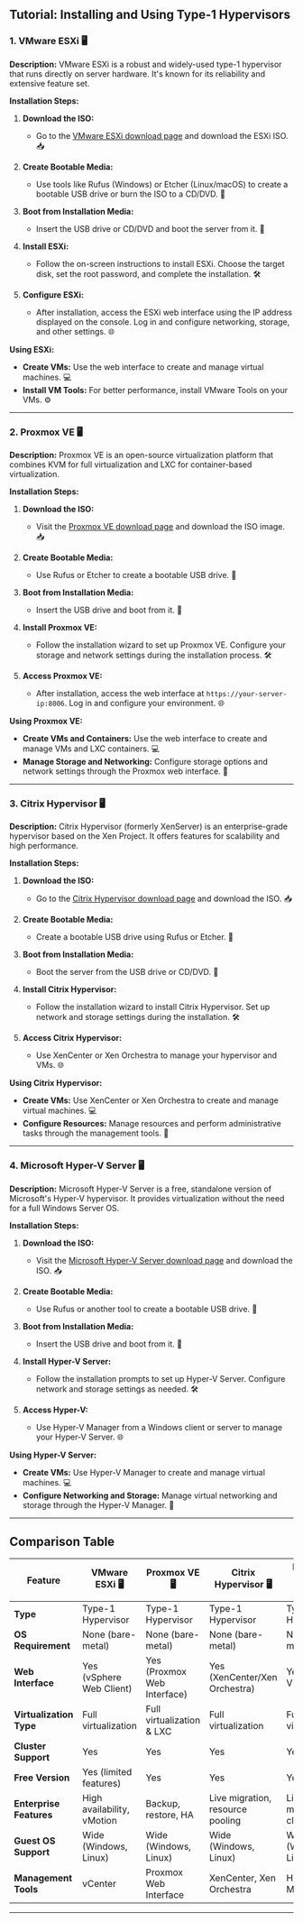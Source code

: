 ## **Tutorial: Installing and Using Type-1 Hypervisors**

### **1. VMware ESXi** 🖥️

**Description:** VMware ESXi is a robust and widely-used type-1 hypervisor that runs directly on server hardware. It's known for its reliability and extensive feature set.

**Installation Steps:**

1. **Download the ISO:**

   - Go to the [VMware ESXi download page](https://www.vmware.com/products/esxi-and-esx.html) and download the ESXi ISO. 📥

2. **Create Bootable Media:**

   - Use tools like Rufus (Windows) or Etcher (Linux/macOS) to create a bootable USB drive or burn the ISO to a CD/DVD. 💾

3. **Boot from Installation Media:**

   - Insert the USB drive or CD/DVD and boot the server from it. 🔄

4. **Install ESXi:**

   - Follow the on-screen instructions to install ESXi. Choose the target disk, set the root password, and complete the installation. 🛠️

5. **Configure ESXi:**
   - After installation, access the ESXi web interface using the IP address displayed on the console. Log in and configure networking, storage, and other settings. 🌐

**Using ESXi:**

- **Create VMs:** Use the web interface to create and manage virtual machines. 💻
- **Install VM Tools:** For better performance, install VMware Tools on your VMs. ⚙️

---

### **2. Proxmox VE** 🖥️

**Description:** Proxmox VE is an open-source virtualization platform that combines KVM for full virtualization and LXC for container-based virtualization.

**Installation Steps:**

1. **Download the ISO:**

   - Visit the [Proxmox VE download page](https://www.proxmox.com/proxmox-ve) and download the ISO image. 📥

2. **Create Bootable Media:**

   - Use Rufus or Etcher to create a bootable USB drive. 💾

3. **Boot from Installation Media:**

   - Insert the USB drive and boot from it. 🔄

4. **Install Proxmox VE:**

   - Follow the installation wizard to set up Proxmox VE. Configure your storage and network settings during the installation process. 🛠️

5. **Access Proxmox VE:**
   - After installation, access the web interface at `https://your-server-ip:8006`. Log in and configure your environment. 🌐

**Using Proxmox VE:**

- **Create VMs and Containers:** Use the web interface to create and manage VMs and LXC containers. 💻
- **Manage Storage and Networking:** Configure storage options and network settings through the Proxmox web interface. 🔧

---

### **3. Citrix Hypervisor** 🖥️

**Description:** Citrix Hypervisor (formerly XenServer) is an enterprise-grade hypervisor based on the Xen Project. It offers features for scalability and high performance.

**Installation Steps:**

1. **Download the ISO:**

   - Go to the [Citrix Hypervisor download page](https://www.citrix.com/products/citrix-hypervisor/) and download the ISO. 📥

2. **Create Bootable Media:**

   - Create a bootable USB drive using Rufus or Etcher. 💾

3. **Boot from Installation Media:**

   - Boot the server from the USB drive or CD/DVD. 🔄

4. **Install Citrix Hypervisor:**

   - Follow the installation wizard to install Citrix Hypervisor. Set up network and storage settings during the installation. 🛠️

5. **Access Citrix Hypervisor:**
   - Use XenCenter or Xen Orchestra to manage your hypervisor and VMs. 🌐

**Using Citrix Hypervisor:**

- **Create VMs:** Use XenCenter or Xen Orchestra to create and manage virtual machines. 💻
- **Configure Resources:** Manage resources and perform administrative tasks through the management tools. 🔧

---

### **4. Microsoft Hyper-V Server** 🖥️

**Description:** Microsoft Hyper-V Server is a free, standalone version of Microsoft's Hyper-V hypervisor. It provides virtualization without the need for a full Windows Server OS.

**Installation Steps:**

1. **Download the ISO:**

   - Visit the [Microsoft Hyper-V Server download page](https://www.microsoft.com/en-us/evalcenter/evaluate-hyper-v-server-2019) and download the ISO. 📥

2. **Create Bootable Media:**

   - Use Rufus or another tool to create a bootable USB drive. 💾

3. **Boot from Installation Media:**

   - Insert the USB drive and boot from it. 🔄

4. **Install Hyper-V Server:**

   - Follow the installation prompts to set up Hyper-V Server. Configure network and storage settings as needed. 🛠️

5. **Access Hyper-V:**
   - Use Hyper-V Manager from a Windows client or server to manage your Hyper-V Server. 🌐

**Using Hyper-V Server:**

- **Create VMs:** Use Hyper-V Manager to create and manage virtual machines. 💻
- **Configure Networking and Storage:** Manage virtual networking and storage through the Hyper-V Manager. 🔧

---

## **Comparison Table**

| Feature                 | VMware ESXi 🖥️             | Proxmox VE 🖥️               | Citrix Hypervisor 🖥️             | Microsoft Hyper-V Server 🖥️ |
| ----------------------- | -------------------------- | --------------------------- | -------------------------------- | --------------------------- |
| **Type**                | Type-1 Hypervisor          | Type-1 Hypervisor           | Type-1 Hypervisor                | Type-1 Hypervisor           |
| **OS Requirement**      | None (bare-metal)          | None (bare-metal)           | None (bare-metal)                | None (bare-metal)           |
| **Web Interface**       | Yes (vSphere Web Client)   | Yes (Proxmox Web Interface) | Yes (XenCenter/Xen Orchestra)    | Yes (Hyper-V Manager)       |
| **Virtualization Type** | Full virtualization        | Full virtualization & LXC   | Full virtualization              | Full virtualization         |
| **Cluster Support**     | Yes                        | Yes                         | Yes                              | Yes                         |
| **Free Version**        | Yes (limited features)     | Yes                         | Yes                              | Yes                         |
| **Enterprise Features** | High availability, vMotion | Backup, restore, HA         | Live migration, resource pooling | Live migration, clustering  |
| **Guest OS Support**    | Wide (Windows, Linux)      | Wide (Windows, Linux)       | Wide (Windows, Linux)            | Wide (Windows, Linux)       |
| **Management Tools**    | vCenter                    | Proxmox Web Interface       | XenCenter, Xen Orchestra         | Hyper-V Manager             |

---
